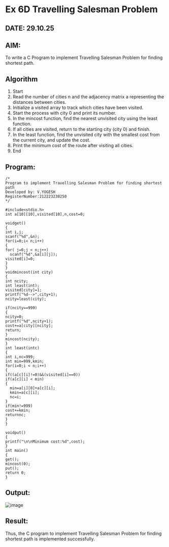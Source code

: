 # Ex 6D Travelling Salesman Problem
## DATE: 29.10.25
## AIM:
To write a C Program to implement Travelling Salesman Problem for finding shortest path.
## Algorithm
1. Start
2.	Read the number of cities n and the adjacency matrix a representing the distances between cities.
3.	Initialize a visited array to track which cities have been visited.
4.	Start the process with city 0 and print its number.
5.	In the mincost function, find the nearest unvisited city using the least function.
6.	If all cities are visited, return to the starting city (city 0) and finish.
7.	In the least function, find the unvisited city with the smallest cost from the current city, and update the cost.
8.	Print the minimum cost of the route after visiting all cities.
9.	End  

## Program:
```
/*
Program to implement Travelling Salesman Problem for finding shortest path
Developed by: V.YOGESH
RegisterNumber:212223230250
*/

#include<stdio.h>
int a[10][10],visited[10],n,cost=0;

voidget()
{
int i,j;
scanf("%d",&n);
for(i=0;i< n;i++)
{
for( j=0;j < n;j++)
  scanf("%d",&a[i][j]);
visited[i]=0;
}
}
voidmincost(int city)
{
int ncity;
int least(int);
visited[city]=1;
printf("%d-->",city+1);
ncity=least(city);
 
if(ncity==999)
{
ncity=0;
printf("%d",ncity+1);
cost+=a[city][ncity];
return;
}
mincost(ncity);
}
int least(intc)
{
int i,nc=999;
int min=999,kmin;
for(i=0;i < n;i++)
{
if((a[c][i]!=0)&&(visited[i]==0))
if(a[c][i] < min)
{
  min=a[i][0]+a[c][i];
  kmin=a[c][i];
  nc=i;
}
if(min!=999)
cost+=kmin;
returnnc;
}
}
 
voidput()
{
printf("\n\nMinimum cost:%d",cost);
}
int main()
{
get();
mincost(0);
put();
return 0;
}

```

## Output:

![image](https://github.com/user-attachments/assets/62852206-2a5c-4629-82f0-3fbd00a35d9b)

## Result:
Thus, the C program to implement Travelling Salesman Problem for finding shortest path is implemented successfully.
